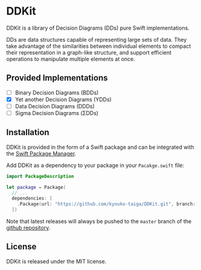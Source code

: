 # DDKit

DDKit is a library of Decision Diagrams (DDs) pure Swift implementations.

DDs are data structures capable of representing large sets of data.
They take advantage of the similarities between individual elements
to compact their representation in a graph-like structure,
and support efficient operations to manipulate multiple elements at once.

## Provided Implementations

- [ ] Binary Decision Diagrams (BDDs)
- [x] Yet another Decision Diagrams (YDDs)
- [ ] Data Decision Diagrams (DDDs)
- [ ] Sigma Decision Diagrams (ΣDDs)

## Installation

DDKit is provided in the form of a Swift package and can be integrated with the
[Swift Package Manager](https://swift.org/package-manager/).

Add DDKit as a dependency to your package in your `Pacakge.swift` file:

```swift
import PackageDescription

let package = Package(
  // ...
  dependencies: [
    .Package(url: "https://github.com/kyouko-taiga/DDKit.git", branch: "master")
  ])
```

Note that latest releases will always be pushed to the `master` branch of the
[github repository](https://github.com/kyouko-taiga/DDKit.git).

## License

DDKit is released under the MIT license.
